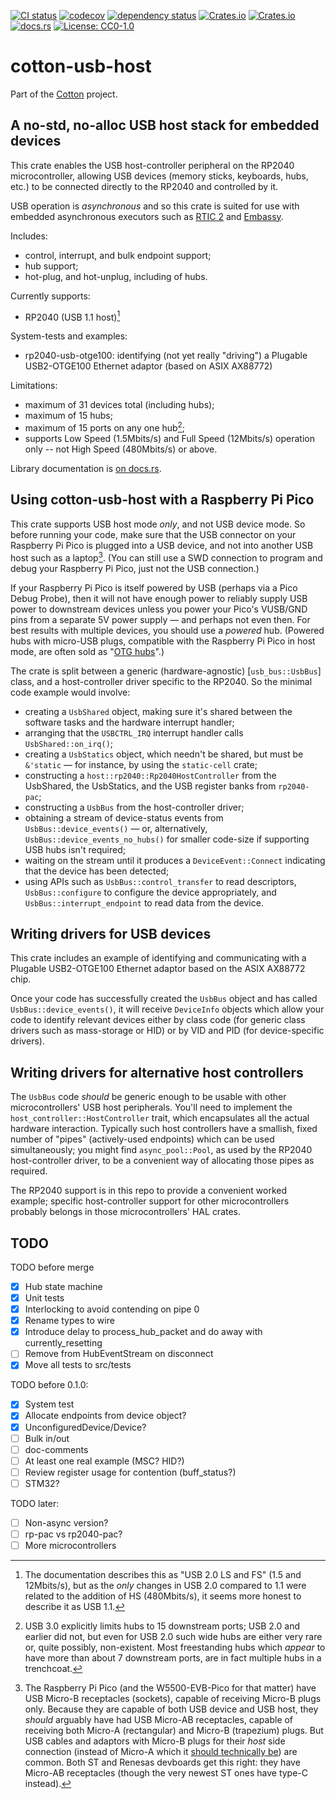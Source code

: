 [![CI status](https://github.com/pdh11/cotton/actions/workflows/ci.yml/badge.svg)](https://github.com/pdh11/cotton/actions)
[![codecov](https://codecov.io/gh/pdh11/cotton/branch/main/graph/badge.svg?token=SMSZEPGRHA)](https://codecov.io/gh/pdh11/cotton)
[![dependency status](https://deps.rs/repo/github/pdh11/cotton/status.svg)](https://deps.rs/repo/github/pdh11/cotton)
[![Crates.io](https://img.shields.io/crates/v/cotton-usb-host)](https://crates.io/crates/cotton-usb-host)
[![Crates.io](https://img.shields.io/crates/d/cotton-usb-host)](https://crates.io/crates/cotton-usb-host)
[![docs.rs](https://img.shields.io/docsrs/cotton-usb-host)](https://docs.rs/cotton-usb-host/latest/cotton_usb-host/)
[![License: CC0-1.0](https://img.shields.io/badge/License-CC0_1.0-lightgrey.svg)](http://creativecommons.org/publicdomain/zero/1.0/)

# cotton-usb-host

Part of the [Cotton](https://github.com/pdh11/cotton) project.

## A no-std, no-alloc USB host stack for embedded devices

This crate enables the USB host-controller peripheral on the RP2040
microcontroller, allowing USB devices (memory sticks, keyboards, hubs,
etc.) to be connected directly to the RP2040 and controlled by it.

USB operation is _asynchronous_ and so this crate is suited for use
with embedded asynchronous executors such as
[RTIC&nbsp;2](https://rtic.rs/2/book/en/) and
[Embassy](https://embassy.dev).

Includes:

 - control, interrupt, and bulk endpoint support;
 - hub support;
 - hot-plug, and hot-unplug, including of hubs.

Currently supports:

 - RP2040 (USB 1.1 host)[^1]

System-tests and examples:

 - rp2040-usb-otge100: identifying (not yet really "driving") a
   Plugable USB2-OTGE100 Ethernet adaptor (based on ASIX AX88772)

Limitations:

 - maximum of 31 devices total (including hubs);
 - maximum of 15 hubs;
 - maximum of 15 ports on any one hub[^2];
 - supports Low Speed (1.5Mbits/s) and Full Speed (12Mbits/s)
   operation only -- not High Speed (480Mbits/s) or above.

[^1]: The documentation describes this as "USB&nbsp;2.0 LS and FS" (1.5 and
12Mbits/s), but as the _only_ changes in USB&nbsp;2.0 compared to 1.1
were related to the addition of HS (480Mbits/s), it seems more honest
to describe it as USB&nbsp;1.1.

[^2]: USB&nbsp;3.0 explicitly limits hubs to 15 downstream ports;
USB&nbsp;2.0 and earlier did not, but even for USB&nbsp;2.0 such wide
hubs are either very rare or, quite possibly, non-existent. Most
freestanding hubs which _appear_ to have more than about 7 downstream
ports, are in fact multiple hubs in a trenchcoat.

Library documentation is [on
docs.rs](https://docs.rs/cotton-usb-host/latest/cotton_usb-host/).

## Using cotton-usb-host with a Raspberry&nbsp;Pi Pico

This crate supports USB host mode _only_, and not USB device mode. So
before running your code, make sure that the USB connector on your
Raspberry&nbsp;Pi Pico is plugged into a USB device, and not into
another USB host such as a laptop[^3]. (You can still use a SWD connection
to program and debug your Raspberry&nbsp;Pi Pico, just not the USB
connection.)

If your Raspberry&nbsp;Pi Pico is itself powered by USB (perhaps via a
Pico Debug Probe), then it will not have enough power to reliably
supply USB power to downstream devices unless you power your Pico's
VUSB/GND pins from a separate 5V power supply &mdash; and perhaps not
even then. For best results with multiple devices, you should use a
_powered_ hub. (Powered hubs with micro-USB plugs, compatible with the
Raspberry&nbsp;Pi Pico in host mode, are often sold as "[OTG
hubs](https://www.amazon.co.uk/AuviPal-Adapter-Playstation-Classic-Raspberry-Black/dp/B083WML1XB/)".)

The crate is split between a generic (hardware-agnostic) [`usb_bus::UsbBus`]
class, and a host-controller driver specific to the RP2040. So the
minimal code example would involve:

 - creating a `UsbShared` object, making sure it's shared between the
   software tasks and the hardware interrupt handler;
 - arranging that the `USBCTRL_IRQ` interrupt handler calls `UsbShared::on_irq()`;
 - creating a `UsbStatics` object, which needn't be shared, but must
   be `&'static` &mdash; for instance, by using the `static-cell` crate;
 - constructing a `host::rp2040::Rp2040HostController` from the UsbShared,
   the UsbStatics, and the USB register banks from `rp2040-pac`;
 - constructing a `UsbBus` from the host-controller driver;
 - obtaining a stream of device-status events from
   `UsbBus::device_events()` &mdash; or, alternatively,
   `UsbBus::device_events_no_hubs()` for smaller code-size if
   supporting USB hubs isn't required;
 - waiting on the stream until it produces a `DeviceEvent::Connect`
   indicating that the device has been detected;
 - using APIs such as `UsbBus::control_transfer` to read descriptors,
   `UsbBus::configure` to configure the device appropriately, and
   `UsbBus::interrupt_endpoint` to read data from the device.

[^3]: The Raspberry&nbsp;Pi Pico (and the W5500-EVB-Pico for that
matter) have USB Micro-B receptacles (sockets), capable of receiving
Micro-B plugs only. Because they are capable of both USB device and
USB host, they _should_ arguably have had USB Micro-AB receptacles,
capable of receiving both Micro-A (rectangular) and Micro-B
(trapezium) plugs. But USB cables and adaptors with Micro-B plugs for
their _host_ side connection (instead of Micro-A which it [should
technically be](https://en.wikipedia.org/wiki/USB_On-The-Go)) are
common. Both ST and Renesas devboards get this right: they have Micro-AB
receptacles (though the very newest ST ones have type-C instead).

## Writing drivers for USB devices

This crate includes an example of identifying and communicating with
a Plugable USB2-OTGE100 Ethernet adaptor based on the ASIX&nbsp;AX88772
chip.

Once your code has successfully created the `UsbBus` object and has
called `UsbBus::device_events()`, it will receive `DeviceInfo` objects
which allow your code to identify relevant devices either by class
code (for generic class drivers such as mass-storage or HID) or by VID
and PID (for device-specific drivers).

## Writing drivers for alternative host controllers

The `UsbBus` code _should_ be generic enough to be usable with other
microcontrollers' USB host peripherals. You'll need to implement the
`host_controller::HostController` trait, which encapsulates all the
actual hardware interaction. Typically such host controllers have a
smallish, fixed number of "pipes" (actively-used endpoints) which can
be used simultaneously; you might find `async_pool::Pool`, as used by
the RP2040 host-controller driver, to be a convenient way of
allocating those pipes as required.

The RP2040 support is in this repo to provide a convenient worked example;
specific host-controller support for other microcontrollers probably
belongs in those microcontrollers' HAL crates.

## TODO

TODO before merge

 - [x] Hub state machine
 - [x] Unit tests
 - [x] Interlocking to avoid contending on pipe 0
 - [x] Rename types to wire
 - [x] Introduce delay to process_hub_packet and do away with currently_resetting
 - [ ] Remove from HubEventStream on disconnect
 - [x] Move all tests to src/tests

TODO before 0.1.0:

 - [x] System test
 - [x] Allocate endpoints from device object?
 - [x] UnconfiguredDevice/Device?
 - [ ] Bulk in/out
 - [ ] doc-comments
 - [ ] At least one real example (MSC? HID?)
 - [ ] Review register usage for contention (buff_status?)
 - [ ] STM32?

TODO later:

 - [ ] Non-async version?
 - [ ] rp-pac vs rp2040-pac?
 - [ ] More microcontrollers
